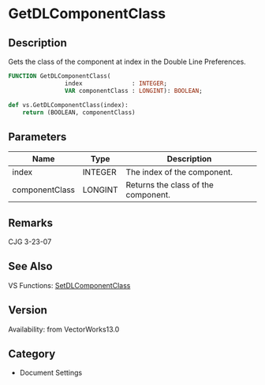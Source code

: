 # GetDLComponentClass

## Description
Gets the class of the component at index in the Double Line Preferences.

```pascal
FUNCTION GetDLComponentClass(
				index              : INTEGER;
				VAR componentClass : LONGINT): BOOLEAN;
```

```python
def vs.GetDLComponentClass(index):
    return (BOOLEAN, componentClass)
```

## Parameters
|Name|Type|Description|
|---|---|---|
|index|INTEGER|The index of the component.|
|componentClass|LONGINT|Returns the class of the component.|

## Remarks
CJG 3-23-07

## See Also
VS Functions:
[SetDLComponentClass](SetDLComponentClass.md)

## Version
Availability: from VectorWorks13.0

## Category
* Document Settings


